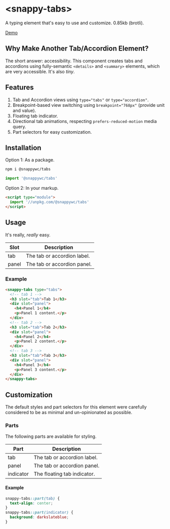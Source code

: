 # &lt;snappy-tabs&gt;

A typing element that's easy to use and customize. 0.85kb (brotli).

[Demo](https://codepen.io/jameslovallo/pen/jOzvQLg)

## Why Make Another Tab/Accordion Element?

The short answer: accessibility. This component creates tabs and accordions using fully-semantic `<details>` and `<summary>` elements, which are very accessible. It's also _tiny_.

## Features

1. Tab and Accordion views using `type="tabs"` or `type="accordion"`.
2. Breakpoint-based view switching using `breakpoint="768px"` (provide unit and value).
3. Floating tab indicator.
4. Directional tab animations, respecting `prefers-reduced-motion` media query.
5. Part selectors for easy customization.

## Installation

Option 1: As a package.

```sh
npm i @snappywc/tabs
```

```js
import '@snappywc/tabs'
```

Option 2: In your markup.

```html
<script type="module">
  import '//unpkg.com/@snappywc/tabs'
</script>
```

## Usage

It's really, _really_ easy.

| Slot  | Description                 |
| ----- | --------------------------- |
| tab   | The tab or accordion label. |
| panel | The tab or accordion panel. |

### Example

```html
<snappy-tabs type="tabs">
  <!-- tab 1 -->
  <h3 slot="tab">Tab 1</h3>
  <div slot="panel">
    <h4>Panel 1</h4>
    <p>Panel 1 content.</p>
  </div>
  <!-- tab 2 -->
  <h3 slot="tab">Tab 2</h3>
  <div slot="panel">
    <h4>Panel 2</h4>
    <p>Panel 2 content.</p>
  </div>
  <!-- tab 3 -->
  <h3 slot="tab">Tab 3</h3>
  <div slot="panel">
    <h4>Panel 3</h4>
    <p>Panel 3 content.</p>
  </div>
</snappy-tabs>
```

## Customization

The default styles and part selectors for this element were carefully considered to be as minimal and un-opinionated as possible.

### Parts

The following parts are available for styling.

| Part      | Description                 |
| --------- | --------------------------- |
| tab       | The tab or accordion label. |
| panel     | The tab or accordion panel. |
| indicator | The floating tab indicator. |

#### Example

```css
snappy-tabs::part(tab) {
  text-align: center;
}
snappy-tabs::part(indicator) {
  background: darkslateblue;
}
```
